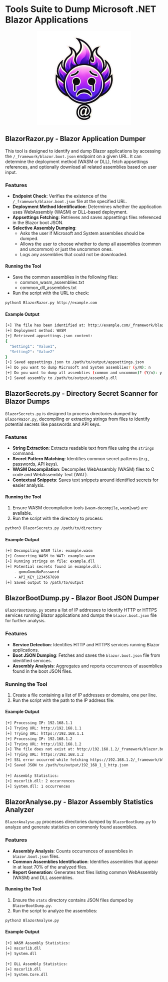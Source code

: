 # Tools Suite to Dump Microsoft .NET Blazor Applications


<p align="center">
  <img src="/img/blazorrazor-.png" width="300">
</p>


## BlazorRazor.py - Blazor Application Dumper

This tool is designed to identify and dump Blazor applications by accessing the `/_framework/blazor.boot.json` endpoint on a given URL. It can determine the deployment method (WASM or DLL), fetch appsettings references, and optionally download all related assemblies based on user input.

### Features

- **Endpoint Check**: Verifies the existence of the `/_framework/blazor.boot.json` file at the specified URL.
- **Deployment Method Identification**: Determines whether the application uses WebAssembly (WASM) or DLL-based deployment.
- **Appsettings Fetching**: Retrieves and saves appsettings files referenced in the Blazor boot JSON.
- **Selective Assembly Dumping**: 
  - Asks the user if Microsoft and System assemblies should be dumped.
  - Allows the user to choose whether to dump all assemblies (common and uncommon) or just the uncommon ones.
  - Logs any assemblies that could not be downloaded.

#### Running the Tool

- Save the common assemblies in the following files:
  - common_wasm_assemblies.txt
  - common_dll_assemblies.txt
- Run the script with the URL to check:
```sh
python3 BlazorRazor.py http://example.com
```


#### Example Output
```sh
[+] The file has been identified at: http://example.com/_framework/blazor.boot.json and will be parsed.
[+] Deployment method: WASM
[+] Retrieved appsettings.json content:
{
  "Setting1": "Value1",
  "Setting2": "Value2"
}
[+] Saved appsettings.json to /path/to/output/appsettings.json
[+] Do you want to dump Microsoft and System assemblies? (y/N): n
[+] Do you want to dump all assemblies (common and uncommon)? (Y/n): y
[+] Saved assembly to /path/to/output/assembly.dll
```
## BlazorSecrets.py - Directory Secret Scanner for Blazor Dumps

`BlazorSecrets.py` is designed to process directories dumped by `BlazorRazor.py`, decompiling or extracting strings from files to identify potential secrets like passwords and API keys.

### Features

- **String Extraction**: Extracts readable text from files using the `strings` command.
- **Secret Pattern Matching**: Identifies common secret patterns (e.g., passwords, API keys).
- **WASM Decompilation**: Decompiles WebAssembly (WASM) files to C code and WebAssembly Text (WAT).
- **Contextual Snippets**: Saves text snippets around identified secrets for easier analysis.

#### Running the Tool

1. Ensure WASM decompilation tools (`wasm-decompile`, `wasm2wat`) are available.
2. Run the script with the directory to process:

```sh
python3 BlazorSecrets.py /path/to/directory
```

#### Example Output

```sh
[+] Decompiling WASM file: example.wasm
[+] Converting WASM to WAT: example.wasm
[+] Running strings on file: example.dll
[+] Potential secrets found in example.dll:
    - gomuGomuNoPassword
    - API_KEY_1234567890
[+] Saved output to /path/to/output
```

## BlazorBootDump.py - Blazor Boot JSON Dumper

`BlazorBootDump.py` scans a list of IP addresses to identify HTTP or HTTPS services running Blazor applications and dumps the `blazor.boot.json` file for further analysis.

### Features

- **Service Detection**: Identifies HTTP and HTTPS services running Blazor applications.
- **Boot JSON Dumping**: Fetches and saves the `blazor.boot.json` file from identified services.
- **Assembly Analysis**: Aggregates and reports occurrences of assemblies found in the boot JSON files.

### Running the Tool

1. Create a file containing a list of IP addresses or domains, one per line.
2. Run the script with the path to the IP address file:

#### Example Output

```sh
[+] Processing IP: 192.168.1.1
[+] Trying URL: http://192.168.1.1
[+] Trying URL: https://192.168.1.1
[+] Processing IP: 192.168.1.2
[+] Trying URL: http://192.168.1.2
[+] The file does not exist at: http://192.168.1.2/_framework/blazor.boot.json
[+] Trying URL: https://192.168.1.2
[+] SSL error occurred while fetching https://192.168.1.2/_framework/blazor.boot.json: ...
[+] Saved JSON to /path/to/output/192_168_1_1_http.json

[+] Assembly Statistics:
[+] mscorlib.dll: 2 occurrences
[+] System.dll: 1 occurrences
```

## BlazorAnalyse.py - Blazor Assembly Statistics Analyzer

`BlazorAnalyse.py` processes directories dumped by `BlazorBootDump.py` to analyze and generate statistics on commonly found assemblies.

### Features

- **Assembly Analysis**: Counts occurrences of assemblies in `blazor.boot.json` files.
- **Common Assemblies Identification**: Identifies assemblies that appear in at least 70% of the analyzed files.
- **Report Generation**: Generates text files listing common WebAssembly (WASM) and DLL assemblies.

#### Running the Tool

1. Ensure the `stats` directory contains JSON files dumped by `BlazorBootDump.py`.
2. Run the script to analyze the assemblies:

```sh
python3 BlazorAnalyse.py
```

#### Example Output

```sh
[+] WASM Assembly Statistics:
[+] mscorlib.dll
[+] System.dll

[+] DLL Assembly Statistics:
[+] mscorlib.dll
[+] System.Core.dll
```
